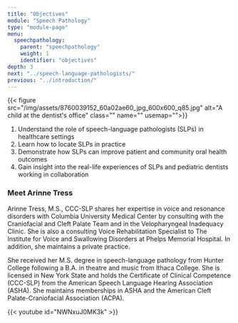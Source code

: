 ```yaml
---
title: "Objectives"
module: "Speech Pathology"
type: "module-page"
menu:
  speechpathology:
    parent: "speechpathology"
    weight: 1
    identifier: "objectives"
depth: 3
next: "../speech-language-pathologists/"
previous: "../introduction/"
---
```

<div class="pageblock right img-polaroid img-rounded">
<div class="caption">
</div>
{{< figure src="/img/assets/8760039152_60a02ae60_jpg_600x600_q85.jpg" alt="A child at the dentist's office" class="" name="" usemap="">}}</div><div class="pageblock"><ol>
<li>Understand the role of speech-language pathologists (SLPs) in healthcare settings</li>
<li>Learn how to locate SLPs in practice</li>
<li>Demonstrate how SLPs can improve patient and community oral health outcomes</li>
<li>Gain insight into the real-life experiences of SLPs and pediatric dentists working in collaboration</li>
</ol>
</div><div class="pageblock"><h3>Meet Arinne Tress</h3><p>Arinne Tress, M.S., CCC-SLP shares her expertise in voice and resonance disorders with Columbia University Medical Center by consulting with the Craniofacial and Cleft Palate Team and in the Velopharyngeal Inadequacy Clinic. She is also a consulting Voice Rehabilitation Specialist to The Institute for Voice and Swallowing Disorders at Phelps Memorial Hospital. In addition, she maintains a private practice.</p>
<p>She received her M.S. degree in speech-language pathology from Hunter College following a B.A. in theatre and music from Ithaca College. She is licensed in New York State and holds the Certificate of Clinical Competence (CCC-SLP) from the American Speech Language Hearing Association (ASHA). She maintains memberships in ASHA and the American Cleft Palate-Craniofacial Association (ACPA).</p>
<pwatch arinne="" as="" collaborating="" dental="" discusses="" experiences="" following="" her="" professionals.="" the="" video="" with="">

{{< youtube id="NWNxuJ0MK3k" >}}</pwatch></div>